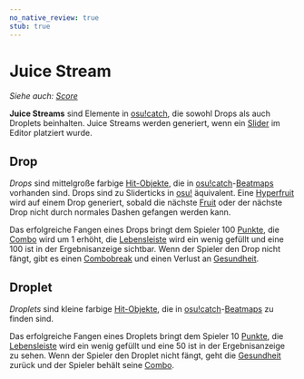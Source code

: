 ```yaml
---
no_native_review: true
stub: true
---
```


# Juice Stream

*Siehe auch: [Score](/wiki/Gameplay/Score)*

**Juice Streams** sind Elemente in [osu!catch](/wiki/Game_mode/osu!catch), die sowohl Drops als auch Droplets beinhalten. Juice Streams werden generiert, wenn ein [Slider](/wiki/Hit_object/Slider) im Editor platziert wurde.

## Drop

*Drops* sind mittelgroße farbige [Hit-Objekte](/wiki/Hit_object), die in [osu!catch](/wiki/Game_mode/osu!catch)-[Beatmaps](/wiki/Beatmap) vorhanden sind. Drops sind zu Sliderticks in [osu!](/wiki/Game_mode/osu!) äquivalent. Eine [Hyperfruit](/wiki/Hit_object/Hyperfruit) wird auf einem Drop generiert, sobald die nächste [Fruit](/wiki/Hit_object/Fruit) oder der nächste Drop nicht durch normales Dashen gefangen werden kann.

Das erfolgreiche Fangen eines Drops bringt dem Spieler 100 [Punkte](/wiki/Gameplay/Score), die [Combo](/wiki/Gameplay/Combo_(score_multiplier)) wird um 1 erhöht, die [Lebensleiste](/wiki/Client/Interface/Health_bar) wird ein wenig gefüllt und eine 100 ist in der Ergebnisanzeige sichtbar. Wenn der Spieler den Drop nicht fängt, gibt es einen [Combobreak](/wiki/Gameplay/Judgement/Combobreak) und einen Verlust an [Gesundheit](/wiki/Gameplay/Health).

## Droplet

*Droplets* sind kleine farbige [Hit-Objekte](/wiki/Hit_object), die in [osu!catch](/wiki/Game_mode/osu!catch)-[Beatmaps](/wiki/Beatmap) zu finden sind.

Das erfolgreiche Fangen eines Droplets bringt dem Spieler 10 [Punkte](/wiki/Gameplay/Score), die [Lebensleiste](/wiki/Client/Interface/Health_bar) wird ein wenig gefüllt und eine 50 ist in der Ergebnisanzeige zu sehen. Wenn der Spieler den Droplet nicht fängt, geht die [Gesundheit](/wiki/Gameplay/Health) zurück und der Spieler behält seine [Combo](/wiki/Gameplay/Combo_(score_multiplier)).
